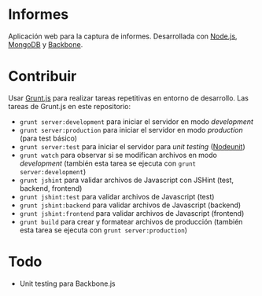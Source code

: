 Informes
========

Aplicación web para la captura de informes. Desarrollada con [Node.js](http://nodejs.org), [MongoDB](http://www.mongodb.org) y [Backbone](http://backbonejs.org).

# Contribuir

Usar [Grunt.js](http://gruntjs.com) para realizar tareas repetitivas en entorno de desarrollo. Las tareas de Grunt.js en este repositorio:

* `grunt server:development` para iniciar el servidor en modo *development*
* `grunt server:production` para iniciar el servidor en modo *production* (para test básico)
* `grunt server:test` para iniciar el servidor para *unit testing* ([Nodeunit](https://github.com/caolan/nodeunit))
* `grunt watch` para observar si se modifican archivos en modo *development* (también esta tarea se ejecuta con `grunt server:development`)
* `grunt jshint` para validar archivos de Javascript con JSHint (test, backend, frontend)
* `grunt jshint:test` para validar archivos de Javascript (test)
* `grunt jshint:backend` para validar archivos de Javascript (backend)
* `grunt jshint:frontend` para validar archivos de Javascript (frontend)
* `grunt build` para crear y formatear archivos de producción (también esta tarea se ejecuta con `grunt server:production`)

# Todo

* Unit testing para Backbone.js
